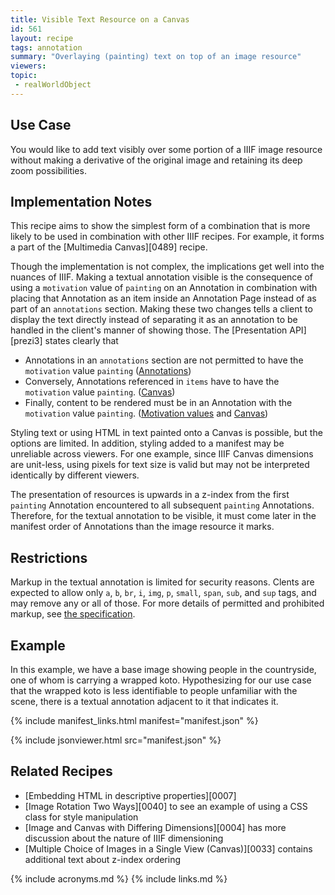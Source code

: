 ```yaml
---
title: Visible Text Resource on a Canvas
id: 561
layout: recipe
tags: annotation
summary: "Overlaying (painting) text on top of an image resource"
viewers:
topic:
 - realWorldObject
---
```


## Use Case

You would like to add text visibly over some portion of a IIIF image resource without making a derivative of the original image and retaining its deep zoom possibilities.

## Implementation Notes

This recipe aims to show the simplest form of a combination that is more likely to be used in combination with other IIIF recipes. For example, it forms a part of the [Multimedia Canvas][0489] recipe.

Though the implementation is not complex, the implications get well into the nuances of IIIF. Making a textual annotation visible is the consequence of using a `motivation` value of `painting` on an Annotation in combination with placing that Annotation as an item inside an Annotation Page instead of as part of an `annotations` section. Making these two changes tells a client to display the text directly instead of separating it as an annotation to be handled in the client's manner of showing those. The [Presentation API][prezi3] states clearly that
+ Annotations in an `annotations` section are not permitted to have the `motivation` value `painting` ([Annotations](https://iiif.io/api/presentation/3.0/#annotations))
+ Conversely, Annotations referenced in `items` have to have the `motivation` value `painting`. ([Canvas](https://iiif.io/api/presentation/3.0/#53-canvas))
+ Finally, content to be rendered must be in an Annotation with the `motivation` value `painting`. ([Motivation values](https://iiif.io/api/presentation/3.0/#values-for-motivation) and [Canvas](https://iiif.io/api/presentation/3.0/#53-canvas))

Styling text or using HTML in text painted onto a Canvas is possible, but the options are limited. In addition, styling added to a manifest may be unreliable across viewers. For one example, since IIIF Canvas dimensions are unit-less, using pixels for text size is valid but may not be interpreted identically by different viewers.

The presentation of resources is upwards in a z-index from the first `painting` Annotation encountered to all subsequent `painting` Annotations. Therefore, for the textual annotation to be visible, it must come later in the manifest order of Annotations than the image resource it marks.

## Restrictions

Markup in the textual annotation is limited for security reasons. Clents are expected to allow only `a`, `b`, `br`, `i`, `img`, `p`, `small`, `span`, `sub`, and `sup` tags, and may remove any or all of those. For more details of permitted and prohibited markup, see [the specification](https://iiif.io/api/presentation/3.0/#45-html-markup-in-property-values).

## Example

In this example, we have a base image showing people in the countryside, one of whom is carrying a wrapped koto. Hypothesizing for our use case that the wrapped koto is less identifiable to people unfamiliar with the scene, there is a textual annotation adjacent to it that indicates it.

{% include manifest_links.html manifest="manifest.json" %}

{% include jsonviewer.html src="manifest.json" %}


## Related Recipes

* [Embedding HTML in descriptive properties][0007]
* [Image Rotation Two Ways][0040] to see an example of using a CSS class for style manipulation
* [Image and Canvas with Differing Dimensions][0004] has more discussion about the nature of IIIF dimensioning
* [Multiple Choice of Images in a Single View (Canvas)][0033] contains additional text about z-index ordering

{% include acronyms.md %}
{% include links.md %}
